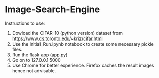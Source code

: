 # Image-Search-Engine

Instructions to use:

1. Dowload the CIFAR-10 (python version) dataset from https://www.cs.toronto.edu/~kriz/cifar.html
2. Use the Initial_Run.ipynb notebook to create some necessary pickle files.
3. Run the flask app (app.py)
4. Go on to 127.0.0.1:5000
5. Use Chrome for better experience. Firefox caches the result images hence not advisable.
